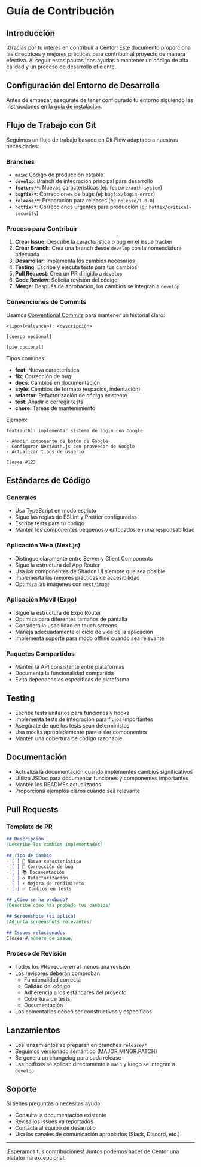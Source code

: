 # Guía de Contribución

## Introducción

¡Gracias por tu interés en contribuir a Centor! Este documento proporciona las directrices y mejores prácticas para contribuir al proyecto de manera efectiva. Al seguir estas pautas, nos ayudas a mantener un código de alta calidad y un proceso de desarrollo eficiente.

## Configuración del Entorno de Desarrollo

Antes de empezar, asegúrate de tener configurado tu entorno siguiendo las instrucciones en la [guía de instalación](./installation.md).

## Flujo de Trabajo con Git

Seguimos un flujo de trabajo basado en Git Flow adaptado a nuestras necesidades:

### Branches

- **`main`**: Código de producción estable
- **`develop`**: Branch de integración principal para desarrollo
- **`feature/*`**: Nuevas características (ej: `feature/auth-system`)
- **`bugfix/*`**: Correcciones de bugs (ej: `bugfix/login-error`)
- **`release/*`**: Preparación para releases (ej: `release/1.0.0`)
- **`hotfix/*`**: Correcciones urgentes para producción (ej: `hotfix/critical-security`)

### Proceso para Contribuir

1. **Crear Issue**: Describe la característica o bug en el issue tracker
2. **Crear Branch**: Crea una branch desde `develop` con la nomenclatura adecuada
3. **Desarrollar**: Implementa los cambios necesarios
4. **Testing**: Escribe y ejecuta tests para tus cambios
5. **Pull Request**: Crea un PR dirigido a `develop`
6. **Code Review**: Solicita revisión del código
7. **Merge**: Después de aprobación, los cambios se integran a `develop`

### Convenciones de Commits

Usamos [Conventional Commits](https://www.conventionalcommits.org/) para mantener un historial claro:

```
<tipo>(<alcance>): <descripción>

[cuerpo opcional]

[pie opcional]
```

Tipos comunes:
- **feat**: Nueva característica
- **fix**: Corrección de bug
- **docs**: Cambios en documentación
- **style**: Cambios de formato (espacios, indentación)
- **refactor**: Refactorización de código existente
- **test**: Añadir o corregir tests
- **chore**: Tareas de mantenimiento

Ejemplo:
```
feat(auth): implementar sistema de login con Google

- Añadir componente de botón de Google
- Configurar NextAuth.js con proveedor de Google
- Actualizar tipos de usuario

Closes #123
```

## Estándares de Código

### Generales

- Usa TypeScript en modo estricto
- Sigue las reglas de ESLint y Prettier configuradas
- Escribe tests para tu código
- Mantén los componentes pequeños y enfocados en una responsabilidad

### Aplicación Web (Next.js)

- Distingue claramente entre Server y Client Components
- Sigue la estructura del App Router
- Usa los componentes de Shadcn UI siempre que sea posible
- Implementa las mejores prácticas de accesibilidad
- Optimiza las imágenes con `next/image`

### Aplicación Móvil (Expo)

- Sigue la estructura de Expo Router
- Optimiza para diferentes tamaños de pantalla
- Considera la usabilidad en touch screens
- Maneja adecuadamente el ciclo de vida de la aplicación
- Implementa soporte para modo offline cuando sea relevante

### Paquetes Compartidos

- Mantén la API consistente entre plataformas
- Documenta la funcionalidad compartida
- Evita dependencias específicas de plataforma

## Testing

- Escribe tests unitarios para funciones y hooks
- Implementa tests de integración para flujos importantes
- Asegúrate de que los tests sean deterministas
- Usa mocks apropiadamente para aislar componentes
- Mantén una cobertura de código razonable

## Documentación

- Actualiza la documentación cuando implementes cambios significativos
- Utiliza JSDoc para documentar funciones y componentes importantes
- Mantén los READMEs actualizados
- Proporciona ejemplos claros cuando sea relevante

## Pull Requests

### Template de PR

```markdown
## Descripción
[Describe los cambios implementados]

## Tipo de Cambio
- [ ] 🚀 Nueva característica
- [ ] 🐛 Corrección de bug
- [ ] 📚 Documentación
- [ ] ♻️ Refactorización
- [ ] ⚡ Mejora de rendimiento
- [ ] ✅ Cambios en tests

## ¿Cómo se ha probado?
[Describe cómo has probado tus cambios]

## Screenshots (si aplica)
[Adjunta screenshots relevantes]

## Issues relacionados
Closes #[número_de_issue]
```

### Proceso de Revisión

- Todos los PRs requieren al menos una revisión
- Los revisores deberán comprobar:
  - Funcionalidad correcta
  - Calidad del código
  - Adherencia a los estándares del proyecto
  - Cobertura de tests
  - Documentación
- Los comentarios deben ser constructivos y específicos

## Lanzamientos

- Los lanzamientos se preparan en branches `release/*`
- Seguimos versionado semántico (MAJOR.MINOR.PATCH)
- Se genera un changelog para cada release
- Las hotfixes se aplican directamente a `main` y luego se integran a `develop`

## Soporte

Si tienes preguntas o necesitas ayuda:

- Consulta la documentación existente
- Revisa los issues ya reportados
- Contacta al equipo de desarrollo
- Usa los canales de comunicación apropiados (Slack, Discord, etc.)

---

¡Esperamos tus contribuciones! Juntos podemos hacer de Centor una plataforma excepcional.
